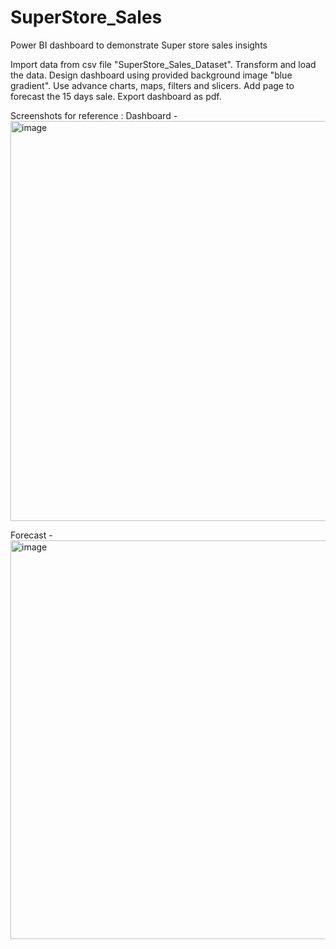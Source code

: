 # SuperStore_Sales
Power BI dashboard to demonstrate Super store sales insights 

Import data from csv file "SuperStore_Sales_Dataset".
Transform and load the data.
Design dashboard using provided background image "blue gradient".
Use advance charts, maps, filters and slicers.
Add page to forecast the 15 days sale.
Export dashboard as pdf.

Screenshots for reference :
Dashboard - 
<img width="640" alt="image" src="https://github.com/gpriyanka26/SuperStore_Sales/assets/135198112/22203fd3-7fcf-4f7f-adbc-ba8b35076d2a">

Forecast -
<img width="638" alt="image" src="https://github.com/gpriyanka26/SuperStore_Sales/assets/135198112/7b69f431-2873-4415-9924-9346d3d34581">
